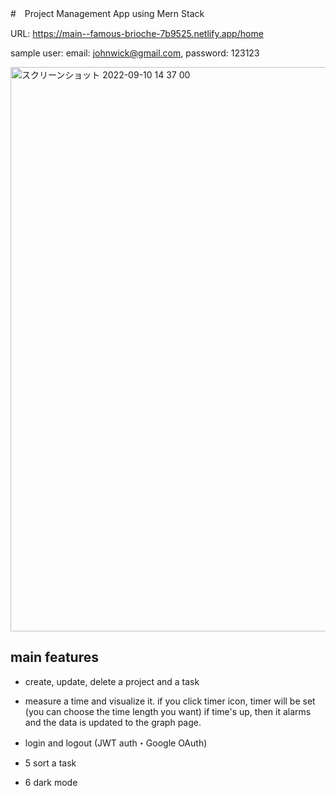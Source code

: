 #　Project Management App using Mern Stack

URL: https://main--famous-brioche-7b9525.netlify.app/home

sample user: email: johnwick@gmail.com, password: 123123

<img width="903" alt="スクリーンショット 2022-09-10 14 37 00" src="https://user-images.githubusercontent.com/85789574/189469330-2b6b27bc-5c81-418c-a54c-43e8b1697a97.png">


## main features

* create, update, delete a project and a task


* measure a time and visualize it. 
if you click timer icon, timer will be set (you can choose the time length you want)
if time's up, then it alarms and the data is updated to the graph page.

* login and logout (JWT auth・Google OAuth)

* 5 sort a task

* 6 dark mode

